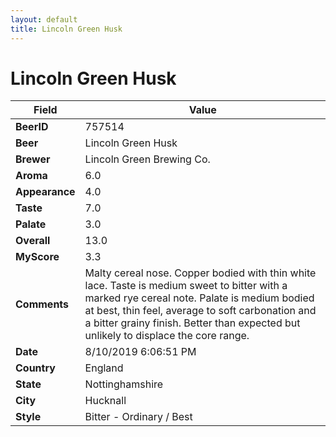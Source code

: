 ```yaml
---
layout: default
title: Lincoln Green Husk
---
```


# Lincoln Green Husk

| Field         | Value     |
|---------------|-----------|
| **BeerID** | 757514 |
| **Beer** | Lincoln Green Husk |
| **Brewer** | Lincoln Green Brewing Co. |
| **Aroma** | 6.0 |
| **Appearance** | 4.0 |
| **Taste** | 7.0 |
| **Palate** | 3.0 |
| **Overall** | 13.0 |
| **MyScore** | 3.3 |
| **Comments** | Malty cereal nose. Copper bodied with thin white lace.  Taste is medium sweet to bitter with a marked rye cereal note. Palate is medium bodied at best, thin feel, average to soft carbonation and a bitter grainy finish. Better than expected but unlikely to displace the core range. |
| **Date** | 8/10/2019 6:06:51 PM |
| **Country** | England |
| **State** | Nottinghamshire |
| **City** | Hucknall |
| **Style** | Bitter - Ordinary / Best |

